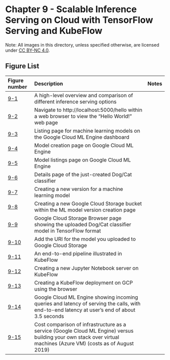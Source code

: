 # Chapter 9 - Scalable Inference Serving on Cloud with TensorFlow Serving and KubeFlow

Note: All images in this directory, unless specified otherwise, are licensed under [CC BY-NC 4.0](https://creativecommons.org/licenses/by-nc/4.0/legalcode).

## Figure List

| Figure number | Description | Notes |
|:---|:---|:---|
| [9-1](1-stacks-chart.png) | A high-level overview and comparison of different inference serving options | |
| [9-2](2-flask-hello-world.png) | Navigate to http://localhost:5000/hello within a web browser to view the “Hello World!” web page | |
| [9-3](3-mlmodels-listing.png) | Listing page for machine learning models on the Google Cloud ML Engine dashboard | |
| [9-4](4-model-creation-page.png) | Model creation page on Google Cloud ML Engine | |
| [9-5](5-models-listing-page.png) | Model listings page on Google Cloud ML Engine | |
| [9-6](6-model-detail-page.png) | Details page of the just-created Dog/Cat classifier | |
| [9-7](7-cloudml-model-create-version.png) | Creating a new version for a machine learning model | |
| [9-8](8-creating-storage-bucket.png) | Creating a new Google Cloud Storage bucket within the ML model version creation page | |
| [9-9](9-bucket-details.png) | Google Cloud Storage Browser page showing the uploaded Dog/Cat classifier model in TensorFlow format | |
| [9-10](10-uri-gcs.png) | Add the URI for the model you uploaded to Google Cloud Storage | |
| [9-11](11-kubeflow-pipeline.png) | An end-to-end pipeline illustrated in KubeFlow | |
| [9-12](12-kubeflow-notebook-server.png) | Creating a new Jupyter Notebook server on KubeFlow | |
| [9-13](13-kubeflow-creation-obfuscated.png) | Creating a KubeFlow deployment on GCP using the browser | |
| [9-14](14-model-monitoring.png) | Google Cloud ML Engine showing incoming queries and latency of serving the calls, with end-to-end latency at user’s end of about 3.5 seconds | |
| [9-15](15-cost-vs-qps-gcml-byos.png) | Cost comparison of infrastructure as a service (Google Cloud ML Engine) versus building your own stack over virtual machines (Azure VM) (costs as of August 2019) | |